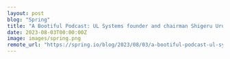 ```yaml
---
layout: post
blog: "Spring"
title: "A Bootiful Podcast: UL Systems founder and chairman Shigeru Urushibara interviews.. me?"
date: 2023-08-03T00:00:00Z
image: images/spring.png
remote_url: "https://spring.io/blog/2023/08/03/a-bootiful-podcast-ul-systems-founder-and-chairman-shigeru-urushibara"
---
```

